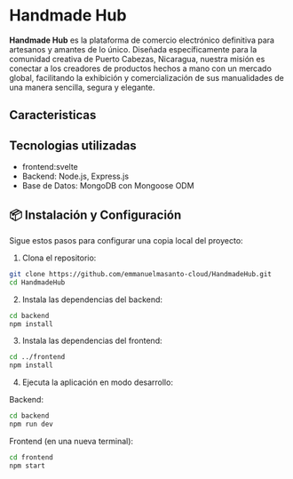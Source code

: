 # Handmade Hub

**Handmade Hub** es la plataforma de comercio electrónico definitiva para artesanos y amantes de lo único. Diseñada específicamente para la comunidad creativa de Puerto Cabezas, Nicaragua, nuestra misión es conectar a los creadores de productos hechos a mano con un mercado global, facilitando la exhibición y comercialización de sus manualidades de una manera sencilla, segura y elegante.

## Caracteristicas 

## Tecnologias utilizadas

- frontend:svelte
- Backend: Node.js, Express.js
- Base de Datos: MongoDB con Mongoose ODM

## 📦 Instalación y Configuración

Sigue estos pasos para configurar una copia local del proyecto:

1. Clona el repositorio:

```bash
git clone https://github.com/emmanuelmasanto-cloud/HandmadeHub.git
cd HandmadeHub
```

2. Instala las dependencias del backend:

```bash
cd backend
npm install
```

3. Instala las dependencias del frontend:

```bash
cd ../frontend
npm install
```

4. Ejecuta la aplicación en modo desarrollo:

Backend:

```bash
cd backend
npm run dev
```

Frontend (en una nueva terminal):

```bash
cd frontend
npm start
```